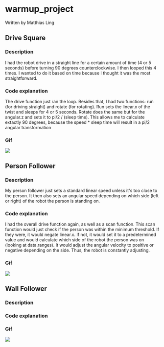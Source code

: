 # warmup_project
Written by Matthias Ling

## Drive Square 
### Description
I had the robot drive in a straight line for a certain amount of time (4 or 5 seconds) before turning 90 degrees counterclockwise.  I then looped this 4 times.  I wanted to do it based on time because I thought it was the most straightforward.  
### Code explanation
The drive function just ran the loop.  Besides that, I had two functions: run (for driving straight) and rotate (for rotating).  Run sets the linear.x of the twist and sleeps for 4 or 5 seconds.  Rotate does the same but for the angular.z and sets it to pi/2 / (sleep time).  This allows me to calculate extactly 90 degrees, because the speed * sleep time will result in a pi/2 angular transformation
### Gif
![](drive_square.gif)

## Person Follower
### Description
My person follower just sets a standard linear speed unless it's too close to the person.  It then also sets an angular speed depending on which side (left or right) of the robot the person is standing on.
### Code explanation
I had the overall drive function again, as well as a scan function.  This scan function would just check if the person was within the minimum threshold.  If they were, it would negate linear.x.  If not, it would set it to a predetermined value and would calculate which side of the robot the person was on (looking at data.ranges).  It would adjust the angular velocity to positive or negative depending on the side.  Thus, the robot is constantly adjusting.
### Gif
![](person_follower.gif)

## Wall Follower
### Description
### Code explanation
### Gif
![](wall_follower.gif)

